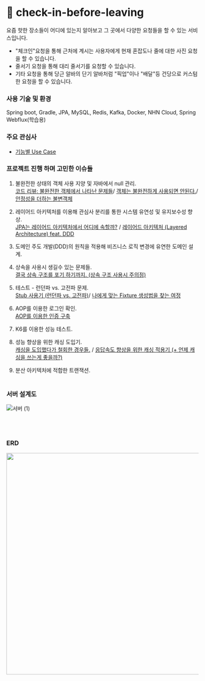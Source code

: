 # 🎉 check-in-before-leaving
요즘 핫한 장소들이 어디에 있는지 알아보고 그 곳에서 다양한 요청들을 할 수 있는 서비스입니다. 
  - "체크인"요청을 통해 근처에 계시는 사용자에게 현재 혼잡도나 줄에 대한 사진 요청을 할 수 있습니다.
  - 줄서기 요청을 통해 대리 줄서기를 요청할 수 있습니다. 
  - 기타 요청을 통해 당근 알바의 단기 알바처럼 "픽업"이나 "배달"등 건당으로 커스텀한 요청을 할 수 있습니다. 
### 사용 기술 및 환경
Spring boot, Gradle, JPA, MySQL, Redis, Kafka, Docker, NHN Cloud, Spring Webflux(학습용)

### 주요 관심사

- [기능별 Use Case](https://github.com/f-lab-edu/check-in-before-leaving/wiki/%08Use-Case)

### 프로젝트 진행 하며 고민한 이슈들
1. 불완전한 상태의 객체 사용 지양 및 자바에서 null 관리. <br>
[코드 리뷰: 불완전한 객체에서 나타난 문제들](https://computingsteps.tistory.com/45)/ [객체는 불완전하게 사용되면 안된다.](https://computingsteps.tistory.com/41)/ [안정성을 더하는 불변객체](https://computingsteps.tistory.com/42) 
2. 레이어드 아키텍처를 이용해 관심사 분리를 통한 시스템 유연성 및 유지보수성 향상.<br>
   [JPA는 레이어드 아키텍처에서 어디에 속할까?](https://computingsteps.tistory.com/50) / [레이어드 아키텍처 (Layered Architecture) feat. DDD](https://computingsteps.tistory.com/47)
3. 도메인 주도 개발(DDD)의 원칙을 적용해 비즈니스 로직 변경에 유연한 도메인 설계. <br>
4. 상속을 사용시 생길수 있는 문제들.<br>
[결국 상속 구조를 포기 하기까지. (상속 구조 사용시 주의점)](https://computingsteps.tistory.com/53)
5. 테스트 - 런던파 vs. 고전파 문제.<br>
[Stub 사용기 (런던파 vs. 고전파)](https://computingsteps.tistory.com/52)/ [나에게 맞는 Fixture 생성법을 찾는 여정](https://computingsteps.tistory.com/51)
7. AOP를 이용한 로그인 확인.   
[AOP를 이용한 인증 구축]()
8. K6를 이용한 성능 테스트.
9. 성능 향상을 위한 캐싱 도입기.<br>
[캐싱을 도입했다가 철회한 경우들.](https://computingsteps.tistory.com/44) / [응답속도 향상을 위한 캐싱 적용기 (+ 언제 캐싱을 쓰는게 좋을까?)](https://computingsteps.tistory.com/56)

10. 분산 아키텍처에 적합한 트랜잭션.
<br><br>
### 서버 설계도

![서버 (1)](https://github.com/user-attachments/assets/150ceecb-6f60-450a-a11a-76db23a6af4c)

<br><br>
### ERD
<p align="center">
<img src="https://github.com/user-attachments/assets/dd58736e-24a7-4c3c-b4f6-f28b48c2c8b2" width="550" height="580"/>
</p>



